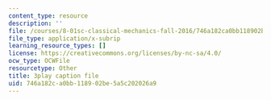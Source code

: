 ```yaml
---
content_type: resource
description: ''
file: /courses/8-01sc-classical-mechanics-fall-2016/746a182ca0bb118902be5a5c202026a9_lw9W32ezQhM.srt
file_type: application/x-subrip
learning_resource_types: []
license: https://creativecommons.org/licenses/by-nc-sa/4.0/
ocw_type: OCWFile
resourcetype: Other
title: 3play caption file
uid: 746a182c-a0bb-1189-02be-5a5c202026a9
---
```

